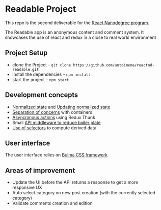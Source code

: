 # Readable Project

This repo is the second deliverable for the [React Nanodegree program](https://www.udacity.com/course/react-nanodegree--nd019).

The Readable app is an anonymous content and comment system. It showcases the use of react and redux in a close to real world environment

## Project Setup
* clone the Project - `git clone https://github.com/antoinema/reactnd-readable.git`
* install the dependencies - `npm install`
* start the project - `npm start`

## Development concepts
* [Normalized state](http://redux.js.org/docs/recipes/reducers/NormalizingStateShape.html) and [Updating normalized state](http://redux.js.org/docs/recipes/reducers/UpdatingNormalizedData.html)
* [Separation of concerns](https://medium.com/@dan_abramov/smart-and-dumb-components-7ca2f9a7c7d0) with containers
* [Asyncronous actions](redux.js.org/docs/advanced/AsyncActions.html) using Redux Thunk
* Small [API middleware to reduce boiler plate](http://redux.js.org/docs/recipes/ReducingBoilerplate.html)
* [Use of selectors](https://github.com/reactjs/reselect) to compute derived data

## User interface
The user interface relies on [Bulma CSS framework](http://bulma.io/)

## Areas of improvement
* Update the UI before the API returns a response to get a more responsive UX
* Auto select category on new post creation (with the currently selected category)
* Validate comments creation and edition